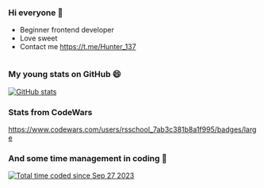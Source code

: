 ### Hi everyone 👋
- Beginner frontend developer
- Love sweet
- Contact me https://t.me/Hunter_137
<div id="badges">
  <img src="https://komarev.com/ghpvc/?username=Hunter-137&style=flat-square&color=blue" alt=""/>
</div>

### My young stats on GitHub 😄

[![GitHub stats](https://github-readme-stats.vercel.app/api?username=Hunter-137&show=reviews,discussions_started,discussions_answered,prs_merged,prs_merged_percentage&theme=calm_pink&show_icons=true)](https://github.com/anuraghazra/github-readme-stats)

### Stats from CodeWars

https://www.codewars.com/users/rsschool_7ab3c381b8a1f995/badges/large

### And some time management in coding 🌱

<a href="https://wakatime.com/@e96c5083-e8d4-4db9-ba39-96140a0f1916?style=social"><img src="https://wakatime.com/badge/user/e96c5083-e8d4-4db9-ba39-96140a0f1916.svg" alt="Total time coded since Sep 27 2023" /></a>

<!--

[![Top Langs](https://github-readme-stats-git-masterrstaa-rickstaa.vercel.app/api/top-langs/?username=Hunter-137&count_private=true&theme=dracula)](https://github.com/anuraghazra/github-readme-stats)

![GitHub stats](https://github-readme-stats.vercel.app/api?username=Hunter-137&show_icons=true&count_private=true&theme=dracula&show=reviews&hide=contribs,issues)

[![Harlok's wakatime stats](https://github-readme-stats.vercel.app/api/wakatime?username=bubalehich)](https://github.com/anuraghazra/github-readme-stats)


**Hunter-137/Hunter-137** is a ✨ _special_ ✨ repository because its `README.md` (this file) appears on your GitHub profile.

Here are some ideas to get you started:

- 🔭 I’m currently working on ...
- 🌱 I’m currently learning ...
- 👯 I’m looking to collaborate on ...
- 🤔 I’m looking for help with ...
- 💬 Ask me about ...
- 📫 How to reach me: ...
- 😄 Pronouns: ...
- ⚡ Fun fact: ...
-->
